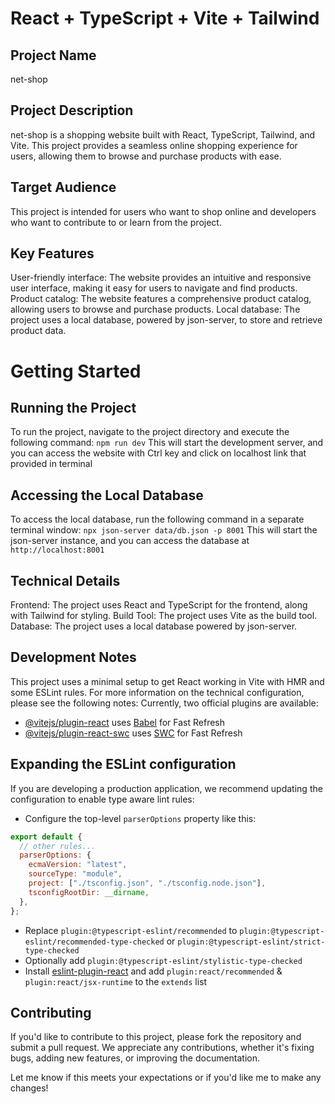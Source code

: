 # React + TypeScript + Vite + Tailwind

## Project Name
net-shop

## Project Description
net-shop is a shopping website built with React, TypeScript, Tailwind, and Vite. This project provides a seamless online shopping experience for users, allowing them to browse and purchase products with ease.

## Target Audience
This project is intended for users who want to shop online and developers who want to contribute to or learn from the project.

## Key Features
User-friendly interface: The website provides an intuitive and responsive user interface, making it easy for users to navigate and find products.
Product catalog: The website features a comprehensive product catalog, allowing users to browse and purchase products.
Local database: The project uses a local database, powered by json-server, to store and retrieve product data.

# Getting Started

## Running the Project
To run the project, navigate to the project directory and execute the following command:
`npm run dev`
This will start the development server, and you can access the website with Ctrl key and click on localhost link that provided in terminal

## Accessing the Local Database
To access the local database, run the following command in a separate terminal window:
`npx json-server data/db.json -p 8001`
This will start the json-server instance, and you can access the database at `http://localhost:8001`

## Technical Details
Frontend: The project uses React and TypeScript for the frontend, along with Tailwind for styling.
Build Tool: The project uses Vite as the build tool.
Database: The project uses a local database powered by json-server.

## Development Notes
This project uses a minimal setup to get React working in Vite with HMR and some ESLint rules. For more information on the technical configuration, please see the following notes:
Currently, two official plugins are available:

- [@vitejs/plugin-react](https://github.com/vitejs/vite-plugin-react/blob/main/packages/plugin-react/README.md) uses [Babel](https://babeljs.io/) for Fast Refresh
- [@vitejs/plugin-react-swc](https://github.com/vitejs/vite-plugin-react-swc) uses [SWC](https://swc.rs/) for Fast Refresh

## Expanding the ESLint configuration
If you are developing a production application, we recommend updating the configuration to enable type aware lint rules:

- Configure the top-level `parserOptions` property like this:

```js
export default {
  // other rules...
  parserOptions: {
    ecmaVersion: "latest",
    sourceType: "module",
    project: ["./tsconfig.json", "./tsconfig.node.json"],
    tsconfigRootDir: __dirname,
  },
};
```

- Replace `plugin:@typescript-eslint/recommended` to `plugin:@typescript-eslint/recommended-type-checked` or `plugin:@typescript-eslint/strict-type-checked`
- Optionally add `plugin:@typescript-eslint/stylistic-type-checked`
- Install [eslint-plugin-react](https://github.com/jsx-eslint/eslint-plugin-react) and add `plugin:react/recommended` & `plugin:react/jsx-runtime` to the `extends` list

## Contributing
If you'd like to contribute to this project, please fork the repository and submit a pull request. We appreciate any contributions, whether it's fixing bugs, adding new features, or improving the documentation.

Let me know if this meets your expectations or if you'd like me to make any changes!